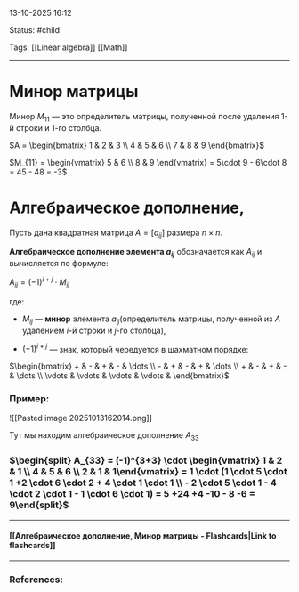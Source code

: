 
13-10-2025 16:12

Status: #child 

Tags: [[Linear algebra]] [[Math]]

---

#  Минор матрицы

Минор $M_{11}$​ — это определитель матрицы, полученной после удаления 1-й строки и 1-го столбца.


$A = \begin{bmatrix} 1 & 2 & 3 \\ 4 & 5 & 6 \\ 7 & 8 & 9 \end{bmatrix}$


$M_{11} = \begin{vmatrix} 5 & 6 \\ 8 & 9 \end{vmatrix} = 5\cdot 9 - 6\cdot 8 = 45 - 48 = -3$


# Алгебраическое дополнение,

Пусть дана квадратная матрица $A = [a_{ij}]$ размера $n \times n$.

**Алгебраическое дополнение элемента $a_{ij}$** обозначается как $A_{ij}$​ и вычисляется по формуле:

$A_{ij} = (-1)^{i+j} \cdot M_{ij}$

где:

- $M_{ij}$​ — **минор** элемента $a_{ij}$​ (определитель матрицы, полученной из $A$ удалением $i$-й строки и $j$-го столбца),
    
- $(-1)^{i+j}$ — знак, который чередуется в шахматном порядке:
    

$\begin{bmatrix} + & - & + & - & \dots \\ - & + & - & + & \dots \\ + & - & + & - & \dots \\ \vdots & \vdots & \vdots & \vdots & \end{bmatrix}​$


### Пример: 

![[Pasted image 20251013162014.png]]

Тут мы находим алгебраическое дополнение $A_{33}$
### $\begin{split} A_{33} = (-1)^{3+3} \cdot \begin{vmatrix} 1 & 2 & 1 \\ 4 & 5 & 6 \\ 2 & 1 & 1\end{vmatrix} = 1 \cdot (1 \cdot 5 \cdot 1 +2 \cdot 6 \cdot 2 + 4 \cdot 1 \cdot 1 \\  - 2 \cdot 5 \cdot 1 - 4 \cdot 2 \cdot 1 - 1 \cdot 6 \cdot 1) = 5 +24 +4 -10 - 8 -6 = 9\end{split}$

----
#### [[Алгебраическое дополнение, Минор матрицы - Flashcards|Link to flashcards]]



---
### References:

